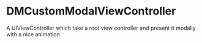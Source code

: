 DMCustomModalViewController
===========================

A UIViewController which take a root view controller and present it modally with a nice animation
